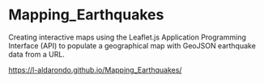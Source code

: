 # Mapping_Earthquakes
Creating interactive maps using the Leaflet.js Application Programming Interface (API) to populate a geographical map with GeoJSON earthquake data from a URL.

https://l-aldarondo.github.io/Mapping_Earthquakes/